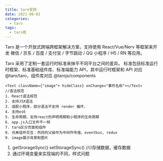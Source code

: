 ```yaml
---
title: taro官网
date: 2021-08-02
categories:
  - taro
tags:
  - taro我
---
```


Taro 是一个开放式跨端跨框架解决方案，支持使用 React/Vue/Nerv 等框架来开发 微信 / 京东 / 百度 / 支付宝 / 字节跳动 / QQ 小程序 / H5 / RN 等应用。

Taro 采用了定制一套运行时标准来抹平不同平台之间的差异。 标准包括标准运行时框架、标准基础组件库、标准端能力 API，其中运行时框架和 API 对应 @taro/taro，组件库对应 @tarojs/components

```
<Text className={"image"+ hideClass} onChange="事件名称"></Text>
//语法规范
1. React语法规范
2. 支持JSX语法
3. 适配小程序，部分语法不支持 render 循环、
4. 支持es6
5. 生命周期，支持react的声明周期和小程序的生命周期
6. app.js入口文件不一样
7. taro区分页面和组件
8. 兄弟组件交互：共同的父级作为中间件传值，eventbus, redux
9. image展示背景和图片
```

1. getSrorageSync() setStorageSync() ////存储数据，缓存数据
2. 通过环境变量来实现端的不同，样式问题
